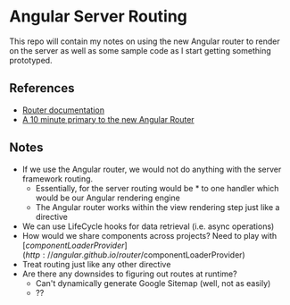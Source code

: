 # Angular Server Routing

This repo will contain my notes on using the new Angular router to render on the server as well
as some sample code as I start getting something prototyped.

## References

* [Router documentation](http://angular.github.io/router/)
* [A 10 minute primary to the new Angular Router]( )

## Notes

* If we use the Angular router, we would not do anything with the server framework routing.
    * Essentially, for the server routing would be * to one handler which would be our Angular rendering engine
    * The Angular router works within the view rendering step just like a directive
* We can use LifeCycle hooks for data retrieval (i.e. async operations)
* How would we share components across projects? Need to play with [$componentLoaderProvider](http://angular.github.io/router/$componentLoaderProvider)
* Treat routing just like any other directive
* Are there any downsides to figuring out routes at runtime?
    * Can't dynamically generate Google Sitemap (well, not as easily)
    * ??
